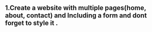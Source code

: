 ## 1.Create a website with multiple pages(home, about, contact) and Including a form and dont forget to style it .

